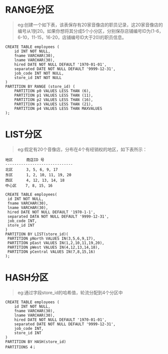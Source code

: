 # RANGE分区
>eg:创建一个如下表，该表保存有20家音像店的职员记录，这20家音像店的编号从1到20。如果你想将其分成5个小分区，分别保存店铺编号ID为(1-6，6-10，11-15，16-20，店铺编号ID大于20)的职员信息。
```
CREATE TABLE employees (
    id INT NOT NULL,
    fname VARCHAR(30),
    lname VARCHAR(30),
    hired DATE NOT NULL DEFAULT '1970-01-01',
    separated DATE NOT NULL DEFAULT '9999-12-31',
    job_code INT NOT NULL,
    store_id INT NOT NULL
)
PARTITION BY RANGE (store_id) (
    PARTITION p0 VALUES LESS THAN (6),
    PARTITION p1 VALUES LESS THAN (11),
    PARTITION p2 VALUES LESS THAN (16),
    PARTITION p3 VALUES LESS THAN (21),
    PARTITION p4 VALUES LESS THAN MAXVALUES
);
```


# LIST分区
>eg:假定有20个音像店，分布在4个有经销权的地区，如下表所示：
```
地区      商店ID 号
------------------------------
北区      3, 5, 6, 9, 17
东区      1, 2, 10, 11, 19, 20
西区      4, 12, 13, 14, 18
中心区    7, 8, 15, 16
```
```
CREATE TABLE employees(
 id INT NOT NULL,
 fname VARCHAR(30),
 lname VARCHAR(30),
 hired DATE NOT NULL DEFAULT '1970-1-1',
 separated DATA NOT NULL DEFAULT '9999-12-31',
 job_code INT,
 store_id INT
)
PARTITION BY LIST(store_id)(
 PARTITION pNorth VALUES IN(3,5,6,9,17),
 PARTITION pEast VALUES IN(1,2,10,11,19,20),
 PARTITION pWest VALUES IN(4,12,13,14,18),
 PARTITION pCentral VALUES IN(7,8,15,16)
);
```


# HASH分区
>eg:通过字段store_id的哈希值，轮流分配到4个分区中
```
CREATE TABLE employees (  
    id INT NOT NULL,  
    fname VARCHAR(30),  
    lname VARCHAR(30),  
    hired DATE NOT NULL DEFAULT '1970-01-01',  
    separated DATE NOT NULL DEFAULT '9999-12-31',  
    job_code INT,  
    store_id INT  
)  
PARTITION BY HASH(store_id)  
PARTITIONS 4；
```